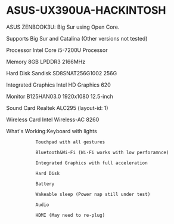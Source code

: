 # ASUS-UX390UA-HACKINTOSH
ASUS ZENBOOK3U: Big Sur using Open Core.

Supports Big Sur and Catalina (Other versions not tested)


Processor	           Intel Core i5-7200U Processor

Memory	             8GB LPDDR3 2166MHz

Hard Disk	           Sandisk SD8SNAT256G1002 256G

Integrated Graphics	 Intel HD Graphics 620

Monitor	             B125HAN03.0 1920x1080 12.5-inch

Sound Card	         Realtek ALC295 (layout-id: 1)

Wireless Card	       Intel Wireless-AC 8260

What's Working:Keyboard with lights
               
               Touchpad with all gestures
               
               Bluetooth&Wi-Fi (Wi-Fi works with low perforamnce)
               
               Integrated Graphics with full acceleration
               
               Hard Disk
               
               Battery
               
               Wakeable sleep (Power nap still under test)
               
               Audio
               
               HDMI (May need to re-plug)
               
